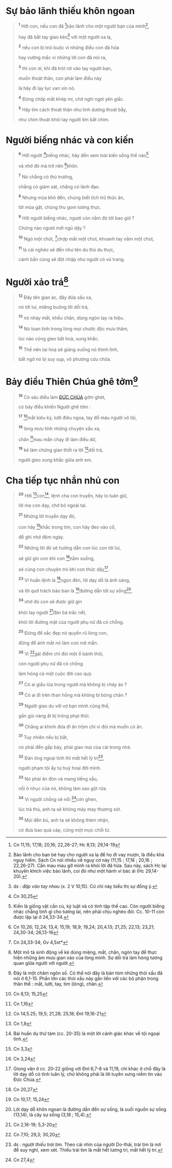 # Sự bảo lãnh thiếu khôn ngoan

> <sup><b>1</b></sup> Hỡi con, nếu con đã [^1@-2e00d7c5-74b5-4144-b604-19dd81dcd3ec]bảo lãnh cho một người bạn của mình[^1-2e00d7c5-74b5-4144-b604-19dd81dcd3ec],
>
> hay đã bắt tay giao kèo[^2-2e00d7c5-74b5-4144-b604-19dd81dcd3ec] với một người xa lạ,
>
> <sup><b>2</b></sup> nếu con bị trói buộc vì những điều con đã hứa
>
> hay vướng mắc vì những lời con đã nói ra,
>
> <sup><b>3</b></sup> thì con ơi, khi đã trót rơi vào tay người bạn,
>
> muốn thoát thân, con phải làm điều này
>
> là hãy đi lạy lục van xin nó.
>
> <sup><b>4</b></sup> Đừng chớp mắt khép mi, chớ nghỉ ngơi yên giấc.
>
> <sup><b>5</b></sup> Hãy tìm cách thoát thân như linh dương thoát bẫy,
>
> như chim thoát khỏi tay người tìm bắt chim.

# Người biếng nhác và con kiến

> <sup><b>6</b></sup> Hỡi người [^2@-2e00d7c5-74b5-4144-b604-19dd81dcd3ec]biếng nhác, hãy đến xem loài kiến sống thế nào[^3-2e00d7c5-74b5-4144-b604-19dd81dcd3ec]
>
> và nhờ đó mà trở nên [^3@-2e00d7c5-74b5-4144-b604-19dd81dcd3ec]khôn.
>
> <sup><b>7</b></sup> Nó chẳng có thủ trưởng,
>
> chẳng có giám sát, chẳng có lãnh đạo.
>
> <sup><b>8</b></sup> Nhưng mùa khô đến, chúng biết tích trữ thức ăn,
>
> tới mùa gặt, chúng thu gom lương thực.
>
> <sup><b>9</b></sup> Hỡi người biếng nhác, ngươi còn nằm đó tới bao giờ ?
>
> Chừng nào ngươi mới ngủ dậy ?
>
> <sup><b>10</b></sup> Ngủ một chút, [^4@-2e00d7c5-74b5-4144-b604-19dd81dcd3ec]chợp mắt một chút, khoanh tay nằm một chút,
>
> <sup><b>11</b></sup> là cái nghèo sẽ đến như tên du thủ du thực,
>
> cảnh bần cùng sẽ đột nhập như người có vũ trang.

# Người xảo trá[^4-2e00d7c5-74b5-4144-b604-19dd81dcd3ec]

> <sup><b>12</b></sup> Đây tên gian ác, đây đứa xấu xa,
>
> nó tới lui, miệng buông lời dối trá,
>
> <sup><b>13</b></sup> nó nháy mắt, khều chân, dùng ngón tay ra hiệu.
>
> <sup><b>14</b></sup> Nó toan tính trong lòng mọi chước độc mưu thâm,
>
> lúc nào cũng gieo bất hoà, xung khắc.
>
> <sup><b>15</b></sup> Thế nên tai hoạ sẽ giáng xuống nó thình lình,
>
> bất ngờ nó bị suy sụp, vô phương cứu chữa.

# Bảy điều Thiên Chúa ghê tởm[^5-2e00d7c5-74b5-4144-b604-19dd81dcd3ec]

> <sup><b>16</b></sup> Có sáu điều làm [ĐỨC CHÚA]() gớm ghét,
>
> có bảy điều khiến Người ghê tởm :
>
> <sup><b>17</b></sup> [^5@-2e00d7c5-74b5-4144-b604-19dd81dcd3ec]mắt kiêu kỳ, lưỡi điêu ngoa, tay đổ máu người vô tội,
>
> <sup><b>18</b></sup> lòng mưu tính những chuyện xấu xa,
>
> chân [^6@-2e00d7c5-74b5-4144-b604-19dd81dcd3ec]mau mắn chạy đi làm điều dữ,
>
> <sup><b>19</b></sup> kẻ làm chứng gian thốt ra lời [^7@-2e00d7c5-74b5-4144-b604-19dd81dcd3ec]dối trá,
>
> người gieo xung khắc giữa anh em.

# Cha tiếp tục nhắn nhủ con

> <sup><b>20</b></sup> Hỡi [^8@-2e00d7c5-74b5-4144-b604-19dd81dcd3ec]con[^6-2e00d7c5-74b5-4144-b604-19dd81dcd3ec], lệnh cha con truyền, hãy lo tuân giữ,
>
> lời mẹ con dạy, chớ bỏ ngoài tai.
>
> <sup><b>21</b></sup> Những lời truyền dạy đó,
>
> con hãy [^9@-2e00d7c5-74b5-4144-b604-19dd81dcd3ec]khắc trong tim, con hãy đeo vào cổ,
>
> để ghi nhớ đêm ngày.
>
> <sup><b>22</b></sup> Những lời đó sẽ hướng dẫn con lúc con tới lui,
>
> sẽ giữ gìn con khi con [^10@-2e00d7c5-74b5-4144-b604-19dd81dcd3ec]nằm xuống,
>
> sẽ cùng con chuyện trò khi con thức dậy[^7-2e00d7c5-74b5-4144-b604-19dd81dcd3ec].
>
> <sup><b>23</b></sup> Vì huấn lệnh là [^11@-2e00d7c5-74b5-4144-b604-19dd81dcd3ec]ngọn đèn, lời dạy dỗ là ánh sáng,
>
> và lời quở trách bảo ban là [^12@-2e00d7c5-74b5-4144-b604-19dd81dcd3ec]đường dẫn tới sự sống[^8-2e00d7c5-74b5-4144-b604-19dd81dcd3ec],
>
> <sup><b>24</b></sup> nhờ đó con sẽ được giữ gìn
>
> khỏi tay người [^13@-2e00d7c5-74b5-4144-b604-19dd81dcd3ec]đàn bà trắc nết,
>
> khỏi lời đường mật của người phụ nữ đã có chồng.
>
> <sup><b>25</b></sup> Đừng để sắc đẹp nó quyến rũ lòng con,
>
> đừng để ánh mắt nó làm con mê mẩn.
>
> <sup><b>26</b></sup> Vì [^14@-2e00d7c5-74b5-4144-b604-19dd81dcd3ec]gái điếm chỉ đòi một ổ bánh thôi,
>
> còn người phụ nữ đã có chồng
>
> làm hỏng cả một cuộc đời cao quý.
>
> <sup><b>27</b></sup> Có ai giấu lửa trong người mà không bị cháy áo ?
>
> <sup><b>28</b></sup> Có ai đi trên than hồng mà không bị bỏng chân ?
>
> <sup><b>29</b></sup> Người giao du với vợ bạn mình cũng thế,
>
> gần gũi nàng ắt bị trừng phạt thôi.
>
> <sup><b>30</b></sup> Chẳng ai khinh đứa đi ăn trộm chỉ vì đói mà muốn có ăn.
>
> <sup><b>31</b></sup> Tuy nhiên nếu bị bắt,
>
> nó phải đền gấp bảy, phải giao mọi của cải trong nhà.
>
> <sup><b>32</b></sup> Đàn ông ngoại tình thì mất hết lý trí[^9-2e00d7c5-74b5-4144-b604-19dd81dcd3ec],
>
> người phạm tội ấy tự huỷ hoại đời mình.
>
> <sup><b>33</b></sup> Nó phải ăn đòn và mang tiếng xấu,
>
> nỗi ô nhục của nó, không làm sao gột rửa.
>
> <sup><b>34</b></sup> Vì người chồng sẽ nổi [^15@-2e00d7c5-74b5-4144-b604-19dd81dcd3ec]cơn ghen,
>
> lúc trả thù, anh ta sẽ không mảy may thương xót.
>
> <sup><b>35</b></sup> Mọi đền bù, anh ta sẽ không thèm nhận,
>
> có đưa bao quà cáp, cũng một mực chối từ.

[^1-2e00d7c5-74b5-4144-b604-19dd81dcd3ec]: Bảo lãnh cho bạn bè hay cho người xa lạ để họ đi vay mượn, là điều khá nguy hiểm. Sách Cn nói nhiều về nguy cơ này (11,15 ; 17,18 ; 20,16 ; 22,26-27). Cần mau mau gỡ mình ra khỏi lời đã hứa. Sau này, sách Hc lại khuyến khích việc bảo lãnh, coi đó như một hành vi bác ái (Hc 29,14-20).
[^2-2e00d7c5-74b5-4144-b604-19dd81dcd3ec]: ds : *đập vào tay nhau* (x. 2 V 10,15). Cử chỉ này biểu thị sự đồng ý.
[^3-2e00d7c5-74b5-4144-b604-19dd81dcd3ec]: Kiến là giống vật cần cù, kỷ luật và có tính tập thể cao. Còn người biếng nhác chẳng tính gì cho tương lai, nên phải chịu nghèo đói. Cc. 10-11 còn được lặp lại ở 24,33-34.
[^4-2e00d7c5-74b5-4144-b604-19dd81dcd3ec]: Một mô tả sinh động về kẻ dùng miệng, mắt, chân, ngón tay để thực hiện những âm mưu gian xảo của lòng mình. Sự dối trá làm hỏng tương quan giữa người với người.
[^5-2e00d7c5-74b5-4144-b604-19dd81dcd3ec]: Đây là một châm ngôn số. Có thể nói đây là bản tóm những thói xấu đã nói ở 6,1-15. Phần lớn các thói xấu này gắn liền với các bộ phận trong thân thể : mắt, lưỡi, tay, tim (lòng), chân.
[^6-2e00d7c5-74b5-4144-b604-19dd81dcd3ec]: Bài huấn dụ thứ tám (cc. 20-35) là một lời cảnh giác khác về tội ngoại tình.
[^7-2e00d7c5-74b5-4144-b604-19dd81dcd3ec]: Giọng văn ở cc. 20-22 giống với Đnl 6,7-8 và 11,19, chỉ khác ở chỗ đây là lời dạy dỗ có tính luân lý, chứ không phải là lời tuyên xưng niềm tin vào Đức Chúa.
[^8-2e00d7c5-74b5-4144-b604-19dd81dcd3ec]: Lời dạy dỗ khôn ngoan là đường dẫn đến sự sống, là suối nguồn sự sống (13,14), là cây sự sống (3,18 ; 15,4).
[^9-2e00d7c5-74b5-4144-b604-19dd81dcd3ec]: ds : *người thiếu trái tim*. Theo cái nhìn của người Do-thái, trái tim là nơi để suy nghĩ, xem xét. Thiếu trái tim là mất hết lương tri, mất hết lý trí.
[^1@-2e00d7c5-74b5-4144-b604-19dd81dcd3ec]: Cn 11,15; 17,18; 20,16; 22,26-27; Hc 8,13; 29,14-19
[^2@-2e00d7c5-74b5-4144-b604-19dd81dcd3ec]: Cn 30,25
[^3@-2e00d7c5-74b5-4144-b604-19dd81dcd3ec]: Cn 10,26; 12,24; 13,4; 15,19; 18,9; 19,24; 20,4.13; 21,25; 22,13; 23,21; 24,30-34; 26,13-16
[^4@-2e00d7c5-74b5-4144-b604-19dd81dcd3ec]: Cn 24,33-34; Gv 4,5xt*
[^5@-2e00d7c5-74b5-4144-b604-19dd81dcd3ec]: Cn 8,13; 15,25
[^6@-2e00d7c5-74b5-4144-b604-19dd81dcd3ec]: Cn 1,16
[^7@-2e00d7c5-74b5-4144-b604-19dd81dcd3ec]: Cn 14,5.25; 19,5; 21,28; 25,18; Đnl 19,16-21
[^8@-2e00d7c5-74b5-4144-b604-19dd81dcd3ec]: Cn 1,8
[^9@-2e00d7c5-74b5-4144-b604-19dd81dcd3ec]: Cn 3,3
[^10@-2e00d7c5-74b5-4144-b604-19dd81dcd3ec]: Cn 3,24
[^11@-2e00d7c5-74b5-4144-b604-19dd81dcd3ec]: Cn 20,27
[^12@-2e00d7c5-74b5-4144-b604-19dd81dcd3ec]: Cn 10,17; 15,24
[^13@-2e00d7c5-74b5-4144-b604-19dd81dcd3ec]: Cn 2,16-19; 5,3-20
[^14@-2e00d7c5-74b5-4144-b604-19dd81dcd3ec]: Cn 7,10; 29,3; 30,20
[^15@-2e00d7c5-74b5-4144-b604-19dd81dcd3ec]: Cn 27,4